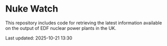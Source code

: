 # Nuke Watch

This repository includes code for retrieving the latest information available on the output of EDF nuclear power plants in the UK.

Last updated: 2025-10-21 13:30